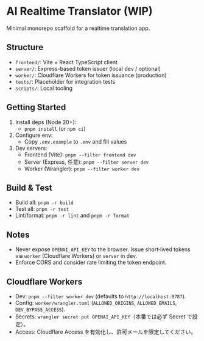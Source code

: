 # AI Realtime Translator (WIP)

Minimal monorepo scaffold for a realtime translation app.

## Structure

- `frontend/`: Vite + React TypeScript client
- `server/`: Express-based token issuer (local dev / optional)
- `worker/`: Cloudflare Workers for token issuance (production)
- `tests/`: Placeholder for integration tests
- `scripts/`: Local tooling

## Getting Started

1. Install deps (Node 20+):
   - `pnpm install` (or `npm ci`)
2. Configure env:
   - Copy `.env.example` to `.env` and fill values
3. Dev servers:
   - Frontend (Vite): `pnpm --filter frontend dev`
   - Server (Express, 任意): `pnpm --filter server dev`
   - Worker (Wrangler): `pnpm --filter worker dev`

## Build & Test

- Build all: `pnpm -r build`
- Test all: `pnpm -r test`
- Lint/format: `pnpm -r lint` and `pnpm -r format`

## Notes

- Never expose `OPENAI_API_KEY` to the browser. Issue short‑lived tokens via `worker` (Cloudflare Workers) or `server` in dev.
- Enforce CORS and consider rate limiting the token endpoint.

## Cloudflare Workers

- Dev: `pnpm --filter worker dev` (defaults to `http://localhost:8787`).
- Config: `worker/wrangler.toml` (`ALLOWED_ORIGINS`, `ALLOWED_EMAILS`, `DEV_BYPASS_ACCESS`).
- Secrets: `wrangler secret put OPENAI_API_KEY`（本番では必ず Secret で設定）。
- Access: Cloudflare Access を有効化し、許可メールを限定してください。
